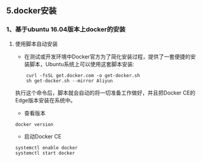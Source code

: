 ## 5.docker安装

### 1、基于ubuntu 16.04版本上docker的安装
1. 使用脚本自动安装
    + 在测试或开发环境中Docker官方为了简化安装过程，提供了一套便捷的安装脚本，Ubuntu系统上可以使用这套脚本安装:
    ```shell 
        curl -fsSL get.docker.com -o get-docker.sh
        sh get-docker.sh --mirror Aliyun
    ```
    执行这个命令后，脚本就会自动的将一切准备工作做好，并且把Docker CE的Edge版本安装在系统中。
    
    + 查看版本
    ```shell 
    docker version
    ```
    
    + 启动Docker CE
    ```shell 
    systemctl enable docker
    systemctl start docker
    ```
